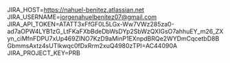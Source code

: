 JIRA_HOST=https://nahuel-benitez.atlassian.net
JIRA_USERNAME=jorgenahuelbenitez07@gmail.com
JIRA_API_TOKEN=ATATT3xFfGF0L5LGx-Ww7VWz285za0-ad7aOPW4LYB1zG_LtFKaFXbBdeDbWsDYp2SbWzQXIGsO7ahhuEY_m26_ZXyn_ciMfnFDPU7xUp469ZINO7KzD9aMinP1EXnpdBRQe2WYDmCqcetbD8BGbmmsAxtz4sUTIkwqc0fDxRrm2xuQ4980zTPI=AC44090A
JIRA_PROJECT_KEY=PRB